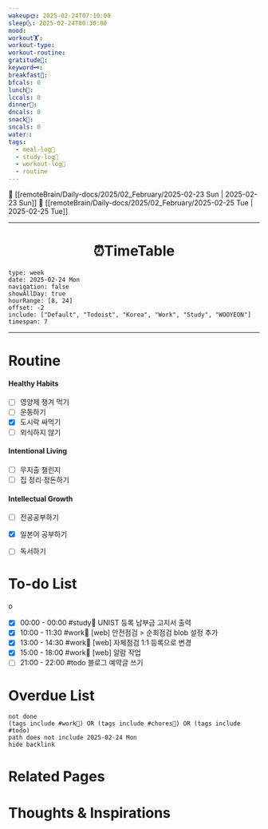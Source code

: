 ```yaml
---
wakeup🌞: 2025-02-24T07:10:00
sleep🌜: 2025-02-24T00:30:00
mood: 
workout🏋️: 
workout-type: 
workout-routine: 
gratitude🙏: 
keyword🗝️: 
breakfast🍳: 
bfcals: 0
lunch🍚: 
lccals: 0
dinner🥗: 
dncals: 0
snack🍬: 
sncals: 0
water💧: 
tags:
  - meal-log📝
  - study-log📓
  - workout-log💪
  - routine
---
```


🔺 [[remoteBrain/Daily-docs/2025/02_February/2025-02-23 Sun | 2025-02-23 Sun]]
🔻 [[remoteBrain/Daily-docs/2025/02_February/2025-02-25 Tue | 2025-02-25 Tue]]
___
<h1> <center>⏰TimeTable </center> </h1>

```gEvent
type: week
date: 2025-02-24 Mon
navigation: false
showAllDay: true
hourRange: [8, 24]
offset: -2
include: ["Default", "Todoist", "Korea", "Work", "Study", "WOOYEON"]
timespan: 7
```

--- 


# Routine 

####  Healthy Habits
- [ ] 영양제 챙겨 먹기
- [ ] 운동하기
- [x] 도시락 싸먹기
- [ ] 외식하지 않기 

####  Intentional Living 
- [ ] 무지출 챌린지 
- [ ] 집 정리·정돈하기

#### Intellectual Growth
- [ ] 전공공부하기
- [x] 일본어 공부하기
- [ ] 독서하기



# To-do List
o
- [x] 00:00 - 00:00 #study📓 UNIST 등록 납부금 고지서 출력
- [x] 10:00 - 11:30 #work💼 [web] 안전점검 > 순회점검 blob 설정 추가
- [x] 13:00 - 14:30 #work💼 [web] 자체점검 1:1 등록으로 변경
- [x] 15:00 - 18:00 #work💼 [web] 알람 작업
- [ ] 21:00 - 22:00 #todo 블로그 예약글 쓰기

# Overdue List
```tasks
not done
(tags include #work💼) OR (tags include #chores🧺) OR (tags include #todo)
path does not include 2025-02-24 Mon
hide backlink
```

# Related Pages



# Thoughts & Inspirations

